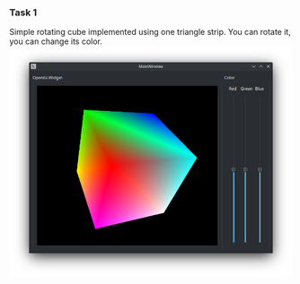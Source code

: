 ### Task 1
Simple rotating cube implemented using one triangle strip. 
You can rotate it, you can change its color.
![screenshot](task_1.png) 
